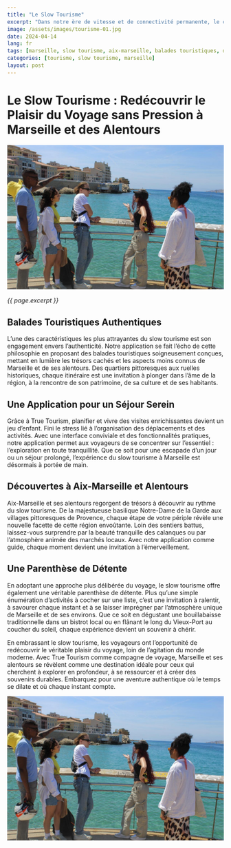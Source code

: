 ```yaml
---
title: "Le Slow Tourisme"
excerpt: "Dans notre ère de vitesse et de connectivité permanente, le concept du slow tourisme émerge comme une bouffée d’air frais pour les voyageurs en quête d’authenticité et de détente. À Marseille et dans ses environs, cette approche trouve une résonance particulière, offrant une manière unique d’explorer la région à un rythme plus humain, tout en savourant chaque instant."
image: /assets/images/tourisme-01.jpg
date: 2024-04-14
lang: fr
tags: [marseille, slow tourisme, aix-marseille, balades touristiques, détente, authenticité]
categories: [tourisme, slow tourisme, marseille]
layout: post
---
```



# Le Slow Tourisme : Redécouvrir le Plaisir du Voyage sans Pression à Marseille et des Alentours


![Le Slow Tourisme](/assets/images/tourisme-01.jpg)

_{{ page.excerpt }}_

## Balades Touristiques Authentiques

L’une des caractéristiques les plus attrayantes du slow tourisme est son engagement envers l’authenticité. Notre application se fait l’écho de cette philosophie en proposant des balades touristiques soigneusement conçues, mettant en lumière les trésors cachés et les aspects moins connus de Marseille et de ses alentours. Des quartiers pittoresques aux ruelles historiques, chaque itinéraire est une invitation à plonger dans l’âme de la région, à la rencontre de son patrimoine, de sa culture et de ses habitants.

## Une Application pour un Séjour Serein

Grâce à True Tourism, planifier et vivre des visites enrichissantes devient un jeu d’enfant. Fini le stress lié à l’organisation des déplacements et des activités. Avec une interface conviviale et des fonctionnalités pratiques, notre application permet aux voyageurs de se concentrer sur l’essentiel : l’exploration en toute tranquillité. Que ce soit pour une escapade d’un jour ou un séjour prolongé, l’expérience du slow tourisme à Marseille est désormais à portée de main.

## Découvertes à Aix-Marseille et Alentours

Aix-Marseille et ses alentours regorgent de trésors à découvrir au rythme du slow tourisme. De la majestueuse basilique Notre-Dame de la Garde aux villages pittoresques de Provence, chaque étape de votre périple révèle une nouvelle facette de cette région envoûtante. Loin des sentiers battus, laissez-vous surprendre par la beauté tranquille des calanques ou par l’atmosphère animée des marchés locaux. Avec notre application comme guide, chaque moment devient une invitation à l’émerveillement.

## Une Parenthèse de Détente

En adoptant une approche plus délibérée du voyage, le slow tourisme offre également une véritable parenthèse de détente. Plus qu’une simple énumération d’activités à cocher sur une liste, c’est une invitation à ralentir, à savourer chaque instant et à se laisser imprégner par l’atmosphère unique de Marseille et de ses environs. Que ce soit en dégustant une bouillabaisse traditionnelle dans un bistrot local ou en flânant le long du Vieux-Port au coucher du soleil, chaque expérience devient un souvenir à chérir.

En embrassant le slow tourisme, les voyageurs ont l’opportunité de redécouvrir le véritable plaisir du voyage, loin de l’agitation du monde moderne. Avec True Tourism comme compagne de voyage, Marseille et ses alentours se révèlent comme une destination idéale pour ceux qui cherchent à explorer en profondeur, à se ressourcer et à créer des souvenirs durables. Embarquez pour une aventure authentique où le temps se dilate et où chaque instant compte.

![Le Slow Tourisme](/assets/images/slow-tourisme.jpg)

